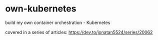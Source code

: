 # own-kubernetes
build my own container orchestration - Kubernetes 

covered in a series of articles: https://dev.to/jonatan5524/series/20062
